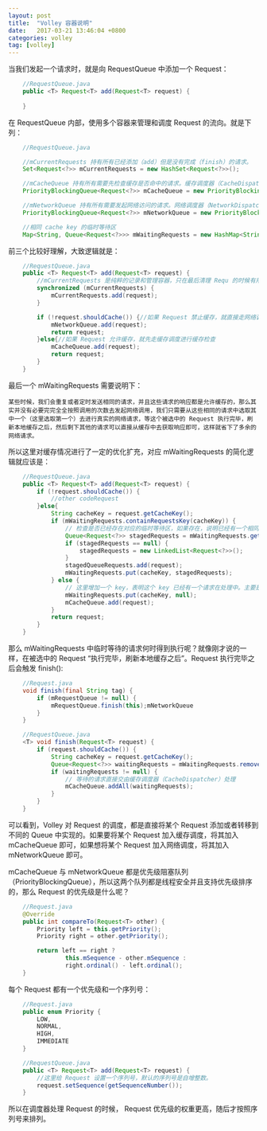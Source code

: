 ```yaml
---
layout: post
title:  "Volley 容器说明"
date:   2017-03-21 13:46:04 +0800
categories: volley
tag: [volley]
---
```

当我们发起一个请求时，就是向 RequestQueue 中添加一个 Request：

```java
    //RequestQueue.java
    public <T> Request<T> add(Request<T> request) {
        
    }
```
在 RequestQueue 内部，使用多个容器来管理和调度 Request 的流向。就是下列：

```java 
    //RequestQueue.java

    //mCurrentRequests 持有所有已经添加（add）但是没有完成（finish）的请求。
    Set<Request<?>> mCurrentRequests = new HashSet<Request<?>>();

    //mCacheQueue 持有所有需要先检查缓存是否命中的请求。缓存调度器（CacheDispatcher）不断从 mCacheQueue 中取出 Request 来处理。 
    PriorityBlockingQueue<Request<?>> mCacheQueue = new PriorityBlockingQueue<Request<?>>();

    //mNetworkQueue 持有所有需要发起网络访问的请求。网络调度器（NetworkDispatcher）不断从 mNetworkQueue 中取出 Request 来处理。 
    PriorityBlockingQueue<Request<?>> mNetworkQueue = new PriorityBlockingQueue<Request<?>>();

    //相同 cache key 的临时等待区
    Map<String, Queue<Request<?>>> mWaitingRequests = new HashMap<String, Queue<Request<?>>>();
```

前三个比较好理解，大致逻辑就是：

```java
    //RequestQueue.java
    public <T> Request<T> add(Request<T> request) {
        //mCurrentRequests 是纯粹的记录和管理容器，只在最后清理 Requ 的时候有用
        synchronized (mCurrentRequests) {
            mCurrentRequests.add(request);
        }

        if (!request.shouldCache()) {//如果 Request 禁止缓存，就直接走网络调度
            mNetworkQueue.add(request);
            return request;
        }else{//如果 Request 允许缓存，就先走缓存调度进行缓存检查
            mCacheQueue.add(request);
            return request;
        }
    }

```

最后一个 mWaitingRequests 需要说明下：

    某些时候，我们会重复或者定时发送相同的请求，并且这些请求的响应都是允许缓存的，那么其实并没有必要完完全全按照调用的次数去发起网络调用，我们只需要从这些相同的请求中选取其中一个（这里选取第一个）去进行真实的网络请求，等这个被选中的 Request 执行完毕，刷新本地缓存之后，然后剩下其他的请求可以直接从缓存中去获取响应即可，这样就省下了多余的网络请求。

所以这里对缓存情况进行了一定的优化扩充，对应 mWaitingRequests 的简化逻辑就应该是：

```java
    //RequestQueue.java
    public <T> Request<T> add(Request<T> request) {
        if (!request.shouldCache()) {
            //other codeRequest
        }else{
            String cacheKey = request.getCacheKey();
            if (mWaitingRequests.containRequestsKey(cacheKey)) {
                // 检查是否已经存在对应的临时等待区，如果存在，说明已经有一个相同的请求在处理中
                Queue<Request<?>> stagedRequests = mWaitingRequests.get(cacheKey);
                if (stagedRequests == null) {
                    stagedRequests = new LinkedList<Request<?>>();
                }
                stagedQueueRequests.add(request);
                mWaitingRequests.put(cacheKey, stagedRequests);
            } else {
                // 这里增加一个 key，表明这个 key 已经有一个请求在处理中。主要是为了 mWaitingRequests.containsKey(cacheKey) 判断，至于初始 value 并不重要，null 即可。
                mWaitingRequests.put(cacheKey, null);
                mCacheQueue.add(request);
            }
            return request;
        }
    }
```

那么 mWaitingRequests 中临时等待的请求何时得到执行呢？就像刚才说的一样，在被选中的 Request “执行完毕，刷新本地缓存之后”。Request 执行完毕之后会触发 finish():

```java
    //Request.java
    void finish(final String tag) {
        if (mRequestQueue != null) {
            mRequestQueue.finish(this);mNetworkQueue
        }
    }

    //RequestQueue.java
    <T> void finish(Request<T> request) {
        if (request.shouldCache()) {
            String cacheKey = request.getCacheKey();
            Queue<Request<?>> waitingRequests = mWaitingRequests.remove(cacheKey);
            if (waitingRequests != null) {
                // 等待的请求直接交由缓存调度器（CacheDispatcher）处理
                mCacheQueue.addAll(waitingRequests);
            }
        }
    }
```

可以看到，Volley 对 Request 的调度，都是直接将某个 Request 添加或者转移到不同的 Queue 中实现的。如果要将某个 Request 加入缓存调度，将其加入 mCacheQueue 即可，如果想将某个 Request 加入网络调度，将其加入 mNetworkQueue 即可。

mCacheQueue 与 mNetworkQueue 都是优先级阻塞队列（PriorityBlockingQueue），所以这两个队列都是线程安全并且支持优先级排序的，那么 Request 的优先级是什么呢？

```java
    //Request.java
    @Override
    public int compareTo(Request<T> other) {
        Priority left = this.getPriority();
        Priority right = other.getPriority();

        return left == right ?
                this.mSequence - other.mSequence :
                right.ordinal() - left.ordinal();
    }
```

每个 Request 都有一个优先级和一个序列号：

```java
    //Request.java
    public enum Priority {
        LOW,
        NORMAL,
        HIGH,
        IMMEDIATE
    }

    //RequestQueue.java
    public <T> Request<T> add(Request<T> request) {
        //这里给 Request 设置一个序列号，默认的序列号是自增整数。
        request.setSequence(getSequenceNumber());
    }
```

所以在调度器处理 Request 的时候， Request 优先级的权重更高，随后才按照序列号来排列。

